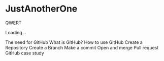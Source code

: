 # JustAnotherOne
QWERT

Loading...

The need for GitHub
What is GitHub?
How to use GitHub
Create a Repository
Create a Branch
Make a commit
Open and merge Pull request
GitHub case study

